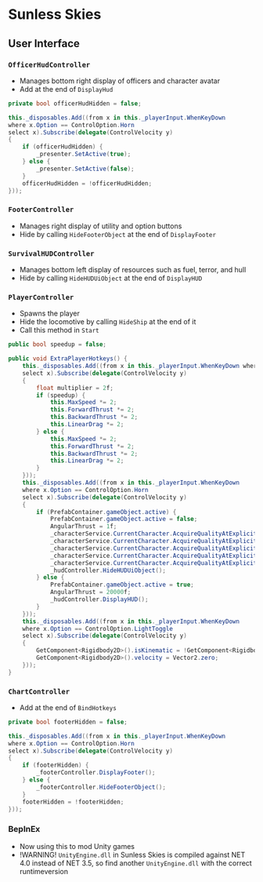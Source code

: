 # Sunless Skies
## User Interface
### `OfficerHudController`
* Manages bottom right display of officers and character avatar
* Add at the end of `DisplayHud`
```C#
private bool officerHudHidden = false;

this._disposables.Add((from x in this._playerInput.WhenKeyDown
where x.Option == ControlOption.Horn
select x).Subscribe(delegate(ControlVelocity y)
{
    if (officerHudHidden) {
        _presenter.SetActive(true);
    } else {
        _presenter.SetActive(false);
    }
    officerHudHidden = !officerHudHidden;
}));
```

### `FooterController`
* Manages right display of utility and option buttons
* Hide by calling `HideFooterObject` at the end of `DisplayFooter`

### `SurvivalHUDController`
* Manages bottom left display of resources such as fuel, terror, and hull
* Hide by calling `HideHUDUiObject` at the end of `DisplayHUD`

### `PlayerController`
* Spawns the player
* Hide the locomotive by calling `HideShip` at the end of it
* Call this method in `Start`
```C#
public bool speedup = false;

public void ExtraPlayerHotkeys() { 
    this._disposables.Add((from x in this._playerInput.WhenKeyDown where x.Option == ControlOption.Cruise
    select x).Subscribe(delegate(ControlVelocity y)
    {
        float multiplier = 2f;
        if (speedup) { 
            this.MaxSpeed *= 2;
            this.ForwardThrust *= 2;
            this.BackwardThrust *= 2;
            this.LinearDrag *= 2;
        } else {
            this.MaxSpeed *= 2;
            this.ForwardThrust *= 2;
            this.BackwardThrust *= 2;
            this.LinearDrag *= 2;
        }
    }));
    this._disposables.Add((from x in this._playerInput.WhenKeyDown
    where x.Option == ControlOption.Horn
    select x).Subscribe(delegate(ControlVelocity y)
    {
        if (PrefabContainer.gameObject.active) {
            PrefabContainer.gameObject.active = false;
            AngularThrust = 1f;
            _characterService.CurrentCharacter.AcquireQualityAtExplicitLevel(_wellKnownQualityProvider.Hull(), _characterService.CurrentCharacter.GetEffectiveQualityLevel(_wellKnownQualityProvider.MaxHull()));
            _characterService.CurrentCharacter.AcquireQualityAtExplicitLevel(_wellKnownQualityProvider.Crew(), _characterService.CurrentCharacter.GetEffectiveQualityLevel(_wellKnownQualityProvider.Quarters()));
            _characterService.CurrentCharacter.AcquireQualityAtExplicitLevel(_wellKnownQualityProvider.Fuel(), Math.Max(5, _characterService.CurrentCharacter.GetEffectiveQualityLevel(_wellKnownQualityProvider.Fuel())));
            _characterService.CurrentCharacter.AcquireQualityAtExplicitLevel(_wellKnownQualityProvider.Supplies(), Math.Max(5, _characterService.CurrentCharacter.GetEffectiveQualityLevel(_wellKnownQualityProvider.Supplies())));
            _characterService.CurrentCharacter.AcquireQualityAtExplicitLevel(_wellKnownQualityProvider.Terror(), 0);
            _hudController.HideHUDUiObject();
        } else {
            PrefabContainer.gameObject.active = true;
            AngularThrust = 20000f;
            _hudController.DisplayHUD();
        }
    }));
    this._disposables.Add((from x in this._playerInput.WhenKeyDown
    where x.Option == ControlOption.LightToggle
    select x).Subscribe(delegate(ControlVelocity y)
    {
        GetComponent<Rigidbody2D>().isKinematic = !GetComponent<Rigidbody2D>().isKinematic;
        GetComponent<Rigidbody2D>().velocity = Vector2.zero;
    }));
}
```

### `ChartController`
* Add at the end of `BindHotkeys`
```C#
private bool footerHidden = false;

this._disposables.Add((from x in this._playerInput.WhenKeyDown
where x.Option == ControlOption.Horn
select x).Subscribe(delegate(ControlVelocity y)
{
    if (footerHidden) {
        _footerController.DisplayFooter();
    } else {
        _footerController.HideFooterObject();
    }
    footerHidden = !footerHidden;
}));
```

### BepInEx
* Now using this to mod Unity games
* !WARNING! `UnityEngine.dll` in Sunless Skies is compiled against NET 4.0 instead of NET 3.5, so find another `UnityEngine.dll` with the correct runtimeversion